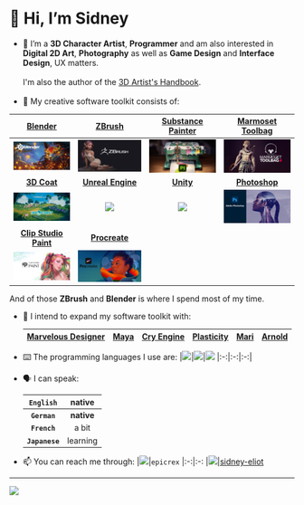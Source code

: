# 👋 Hi, I’m Sidney
- 💜 I’m a **3D Character Artist**, **Programmer** and am also interested in **Digital 2D Art**, **Photography** as well as **Game Design** and **Interface Design**, UX matters.<br><br>I'm also the author of the [3D Artist's Handbook](https://github.com/sidney-eliot/3d-artists-handbook/wiki).<br><br>
- 🧰 My creative software toolkit consists of:

|[Blender](https://www.blender.org/features)|[ZBrush](https://pixologic.com)|[**Substance Painter**](https://www.adobe.com/products/substance3d-painter.html)|[**Marmoset Toolbag**](https://marmoset.co/toolbag)
|:-:|:-:|:-:|:-:
|[<img src="images/banner_blender.jpg" width="400">](https://www.blender.org/features)|<a href="https://pixologic.com"><img src="images/banner_zbrush.jpg" width="400"></a>|<a href="https://www.adobe.com/products/substance3d-painter.html"><img src="images/banner_substance_painter.jpg" width="400"></a>|<a href="https://marmoset.co/toolbag"><img src="images/banner_marmoset_toolbag.jpg" width="400"></a>
|[**3D Coat**](https://3dcoat.com)|[**Unreal Engine**](https://www.unrealengine.com/en-US/features)|[**Unity**](https://unity.com)|[**Photoshop**](https://www.adobe.com/products/photoshop.html)
|<a href="https://3dcoat.com"><img src="images/banner_3d_coat.jpg" width="400"></a>|<a href="https://www.unrealengine.com/en-US/features"><img src="https://img.shields.io/static/v1?style=for-the-badge&message=Unreal+Engine&color=0E1128&logo=Unreal+Engine&logoColor=FFFFFF&label="/></a>|<a href="https://unity.com"><img src="https://img.shields.io/static/v1?style=for-the-badge&message=Unity&color=222222&logo=Unity&logoColor=FFFFFF&label="/></a>|<a href="https://www.adobe.com/products/photoshop.html"><img src="images/banner_photoshop.jpg" width="400"></a>
|[**Clip Studio Paint**](https://www.clipstudio.net/en)|[**Procreate**](https://procreate.com)||
|<a href="https://www.clipstudio.net/en"><img src="images/banner_clip_studio_paint.jpg" width="400"></a>|<a href="https://procreate.com"><img src="images/banner_procreate.jpg" width="400"></a>||

And of those **ZBrush** and **Blender** is where I spend most of my time.

- 🧰 I intend to expand my software toolkit with:

    |[Marvelous Designer](https://www.marvelousdesigner.com/)|[Maya](https://www.autodesk.com/products/maya)|[Cry Engine](https://www.cryengine.com)|[Plasticity](https://www.plasticity.xyz/)|[Mari](https://www.foundry.com/products/mari)|[Arnold](https://arnoldrenderer.com/)
    |:-:|:-:|:-:|:-:|:-:|:-:
    

- ⌨️ The programming languages I use are:
  |<a href="https://www.python.org/"><img src="https://img.shields.io/badge/python-3670A0?style=for-the-badge&logo=python&logoColor=ffdd54"/></a>|<a href="https://www.java.com/en/"><img src="https://img.shields.io/badge/java-%23ED8B00.svg?style=for-the-badge&logo=java&logoColor=white"/></a>|<a href="https://learn.microsoft.com/en-us/dotnet/csharp/"><img src="https://img.shields.io/badge/c%23-%23239120.svg?style=for-the-badge&logo=c-sharp&logoColor=white"/></a>
  |:-:|:-:|:-:|
  
- 🗣️ I can speak:

    |**`English`**|**native**
    |:-:|:-:
    |**`German`**|**native**
    |**`French`**|a bit
    |**`Japanese`**|learning

- 📫 You can reach me through:
    |<a href="https://discord.com"><img src="https://img.shields.io/static/v1?style=for-the-badge&message=Discord&color=5865F2&logo=Discord&logoColor=FFFFFF&label="/></a>|`epicrex`
    |:-:|:-:
    |<a href="https://www.linkedin.com/in/sidney-eliot"><img src="https://img.shields.io/badge/LinkedIn-0077B5?style=for-the-badge&logo=linkedin&logoColor=white">|[sidney-eliot](https://www.linkedin.com/in/sidney-eliot)
 ---       
    
<a href="https://open.spotify.com/user/t7ym2qcd6hh1l1clqey6soo5b?si=4726a1f73537412b"><img src="https://img.shields.io/static/v1?style=for-the-badge&message=Spotify&color=1DB954&logo=Spotify&logoColor=FFFFFF&label="/>    
<!---
Epicrex/Epicrex is a ✨ special ✨ repository because its `README.md` (this file) appears on your GitHub profile.
You can click the Preview link to take a look at your changes.
--->
